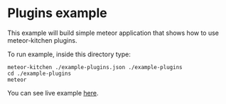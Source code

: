 Plugins example
===============

This example will build simple meteor application that shows how to use meteor-kitchen plugins.

To run example, inside this directory type:

```
meteor-kitchen ./example-plugins.json ./example-plugins
cd ./example-plugins
meteor
```

You can see live example <a href="http://generator-plugins.meteor.com" target="_blank">here</a>.

